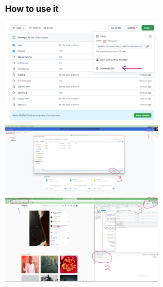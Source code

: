 # How to use it

![alt text](images/step1.png "Title")
![alt text](images/step2.png "Title")
![alt text](images/step3.png "Title")